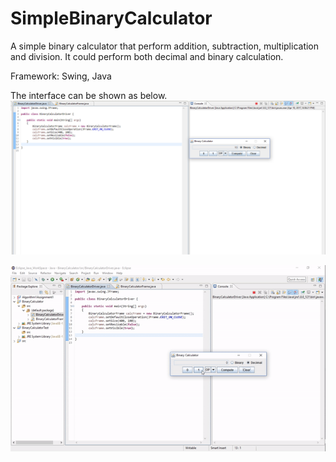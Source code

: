 # SimpleBinaryCalculator
A simple binary calculator that perform addition, subtraction, multiplication and division. It could perform both decimal and binary calculation.

Framework: Swing, Java

The interface can be shown as below. 
![Demo](BinaryCalculator.PNG?raw=true)



![Demo](BinaryCalculatorDemo.gif?raw=true)
